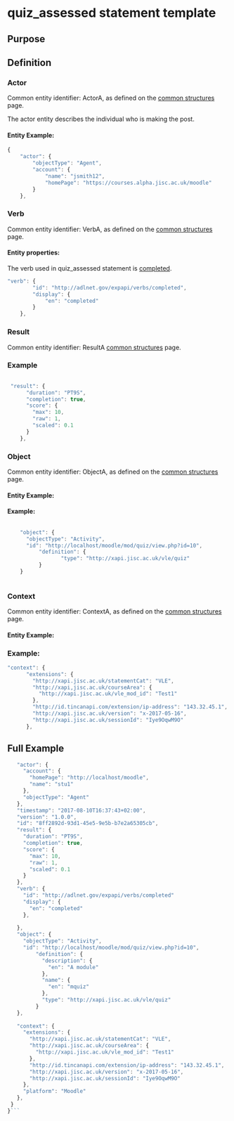 # quiz_assessed statement template

## Purpose

## Definition

### Actor
Common entity identifier:  ActorA, as defined on the [common structures](/common_structures.md#actora) page.

The actor entity describes the individual who is making the post.

#### Entity Example:


``` Javascript
{
    "actor": {
        "objectType": "Agent",
        "account": {
            "name": "jsmith12",
            "homePage": "https://courses.alpha.jisc.ac.uk/moodle"
        }
    },
```

### Verb
Common entity identifier: VerbA, as defined on the [common structures](/common_structures.md#verba) page.

#### Entity properties:
The verb used in quiz_assessed statement is [completed](/vocabulary.md#verbs).

``` javascript
"verb": {
        "id": "http://adlnet.gov/expapi/verbs/completed",
        "display": {
            "en": "completed"
        }
    },
``` 


### Result
Common entity identifier: ResultA [common structures](/common_structures.md#resulta) page.

### Example

``` javascript 

 "result": {
      "duration": "PT9S",
      "completion": true,
      "score": {
        "max": 10,
        "raw": 1,
        "scaled": 0.1
      }
    },

```

### Object
Common entity identifier: ObjectA, as defined on the [common structures](/common_structures.md#objecta) page.


#### Entity Example:


#### Example:

``` javascript

    "object": {
	  "objectType": "Activity",
      "id": "http://localhost/moodle/mod/quiz/view.php?id=10",
		  "definition": {
			     "type": "http://xapi.jisc.ac.uk/vle/quiz"
		  }
    }
		
```

### Context
Common entity identifier: ContextA, as defined on the [common structures](/common_structures.md#contexta) page. 

#### Entity Example:


### Example:

``` javascript
"context": {
      "extensions": {
        "http://xapi.jisc.ac.uk/statementCat": "VLE",
        "http://xapi,jisc.ac.uk/courseArea": {
          "http://xapi.jisc.ac.uk/vle_mod_id": "Test1"
        },
        "http://id.tincanapi.com/extension/ip-address": "143.32.45.1",
        "http://xapi.jisc.ac.uk/version": "x-2017-05-16",
        "http://xapi.jisc.ac.uk/sessionId": "Iye9OqwM9O"
      },
```

## Full Example

 ``` javascript
    "actor": {
      "account": {
        "homePage": "http://localhost/moodle",
        "name": "stu1"
      },
      "objectType": "Agent"
    },
    "timestamp": "2017-08-10T16:37:43+02:00",
    "version": "1.0.0",
    "id": "8ff2892d-93d1-45e5-9e5b-b7e2a65305cb",
    "result": {
      "duration": "PT9S",
      "completion": true,
      "score": {
        "max": 10,
        "raw": 1,
        "scaled": 0.1
      }
    },
    "verb": {
      "id": "http://adlnet.gov/expapi/verbs/completed"
      "display": {
        "en": "completed"
      },
      
    },
    "object": {
	  "objectType": "Activity",
      "id": "http://localhost/moodle/mod/quiz/view.php?id=10",
		  "definition": {
			"description": {
			  "en": "A module"
			},
			"name": {
			  "en": "mquiz"
			},
			"type": "http://xapi.jisc.ac.uk/vle/quiz"
		  }
    },
		
	"context": {
      "extensions": {
        "http://xapi.jisc.ac.uk/statementCat": "VLE",
        "http://xapi.jisc.ac.uk/courseArea": {
          "http://xapi.jisc.ac.uk/vle_mod_id": "Test1"
        },
        "http://id.tincanapi.com/extension/ip-address": "143.32.45.1",
        "http://xapi.jisc.ac.uk/version": "x-2017-05-16",
        "http://xapi.jisc.ac.uk/sessionId": "Iye9OqwM9O"
      },
      "platform": "Moodle"
    },
  }
}```
